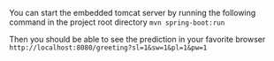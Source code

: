 You can start the embedded tomcat server by running the following command in the project root directory
```mvn spring-boot:run```

Then you should be able to see the prediction in your favorite browser
```http://localhost:8080/greeting?sl=1&sw=1&pl=1&pw=1```
